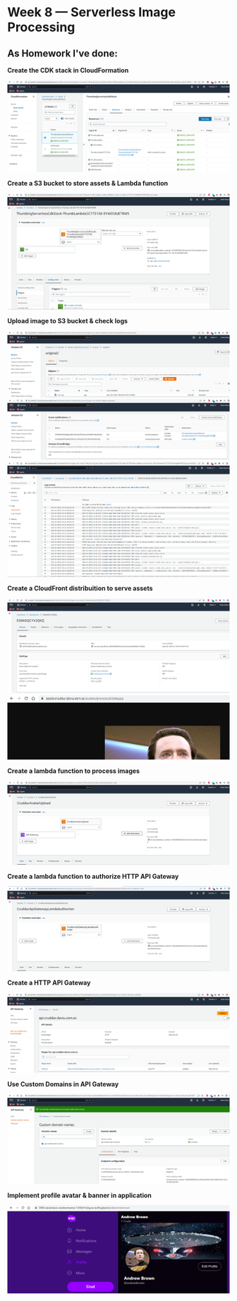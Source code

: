 # Week 8 — Serverless Image Processing

## As Homework I've done:

**Create the CDK stack in CloudFormation**

![AWS-CloudFormation-Stacks](assets/AWS-CloudFormation-Stacks.png)

**Create a S3 bucket to store assets & Lambda function**

![AWS-ThumbingServerlessCdkStack-ThumbLanda](assets/AWS-ThumbingServerlessCdkStack-ThumbLanda.png)

**Upload image to S3 bucket & check logs**

![AWS-Bucket-Data_jpg-uploaded](assets/AWS-Bucket-Data_jpg-uploaded.png)
![AWS-Bucket-Notifications](assets/AWS-Bucket-Notifications.png)
![AWS-ThumbingServerlessCdkStack-ThumbLanda_testlog](assets/AWS-ThumbingServerlessCdkStack-ThumbLanda_testlog.png)

**Create a CloudFront distribuition to serve assets**

![AWS-CloudFront-distribuition](assets/AWS-CloudFront-distribuition.png)
![AWS-CloudFront-test](assets/AWS-CloudFront-test.png)

**Create a lambda function to process images**

![AWS-Lambda-function-AvatarUpload](assets/AWS-Lambda-function-AvatarUpload.png)

**Create a lambda function to authorize HTTP API Gateway**

![AWS-Lambda-function-APIGatewayLamdaAuthorizer](assets/AWS-Lambda-function-APIGatewayLamdaAuthorizer.png)

**Create a HTTP API Gateway**

![AWS-API-Gateway](assets/AWS-API-Gateway.png)

**Use Custom Domains in API Gateway**

![AWS-API-Gateway-Custom-domain-name](assets/AWS-API-Gateway-Custom-domain-name.png)

**Implement profile avatar & banner in application**

![profile_banner_and_avatar](assets/profile_banner_and_avatar.png)

